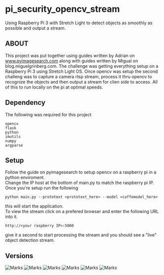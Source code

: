 # pi_security_opencv_stream
Using Raspberry Pi 3 with Stretch Light to detect objects as smoothly as possible and output a stream.

## ABOUT

This project was put together using guides written by Adrian on www.pyimagesearch.com along with guides written by Migual on blog.miguelgrinberg.com. The challenge was getting everything setup on a Raspberry Pi 3 using Stretch Light OS. Once opencv was setup the second challeng was to capture a camera rtsp stream, process it thru opencv to recognize the objects and then output a stream for clien side to access. All of this to run locally on the pi at optimal speeds.

## Dependency

The following was required for this project
```
opencv
flask
python
imutils
numpy
argparse
```

## Setup

Follow the guide on pyimagesearch to setup opencv on a raspberry pi in a python enviroment.  
Change the IP host at the bottom of main.py to match the raspberry pi IP.
Once you're setup run the following
```
python main.py --prototext <prototext_here> --model <caffemodel_here>
```
this will start the application.  
To view the stream click on a prefered browser and enter the following URL into it.
```
http://<your raspberry IP>:5000
```
give it a second to start processing the stream and you should see a "live" object detection stream.

## Versions

![Marks](https://img.shields.io/badge/Raspberry%20Pi-3%20B-blue.svg)
![Marks](https://img.shields.io/badge/Raspbian-Stretch%20Light-blue.svg)
![Marks](https://img.shields.io/badge/OpenCV-4.0.0-orange.svg)
![Marks](https://img.shields.io/badge/license-MIT-orange.svg)
![Marks](https://img.shields.io/pypi/pyversions/Django.svg)
![Marks](https://img.shields.io/pypi/status/Django.svg)
